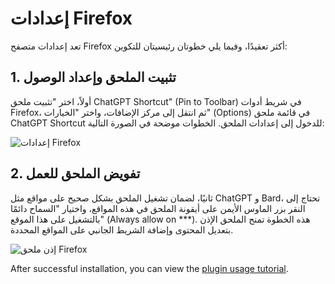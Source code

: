 # إعدادات Firefox

تعد إعدادات متصفح Firefox أكثر تعقيدًا، وفيما يلي خطوتان رئيسيتان للتكوين:

## 1. تثبيت الملحق وإعداد الوصول

أولاً، اختر "تثبيت ملحق ChatGPT Shortcut" (Pin to Toolbar) في شريط أدوات Firefox، ثم انتقل إلى مركز الإضافات، واختر "الخيارات" (Options) في قائمة ملحق ChatGPT Shortcut للدخول إلى إعدادات الملحق. الخطوات موضحة في الصورة التالية:

![إعدادات Firefox](https://img.newzone.top/2023-12-25-05-51-47.png?imageMogr2/format/webp)

## 2. تفويض الملحق للعمل

ثانيًا، لضمان تشغيل الملحق بشكل صحيح على مواقع مثل ChatGPT و Bard، تحتاج إلى النقر بزر الماوس الأيمن على أيقونة الملحق في هذه المواقع، واختيار "السماح دائمًا بالتشغيل على هذا الموقع" (Always allow on ***). هذه الخطوة تمنح الملحق الإذن بتعديل المحتوى وإضافة الشريط الجانبي على المواقع المحددة.

![إذن ملحق Firefox](https://img.newzone.top/2023-12-25-05-59-48.png?imageMogr2/format/webp)

After successful installation, you can view the [plugin usage tutorial](./usage.md).
